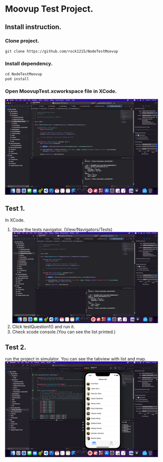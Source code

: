 # Moovup Test Project.

## Install instruction.

### Clone project.

```
git clone https://github.com/rock1215/NodeTestMoovup
```

### Install dependency.

```
cd NodeTestMoovup
pod install
```

### Open MoovupTest.xcworkspace file in XCode.

![Alt text](/screenshot/screenshot_open.png?raw=true "Opening Page")

## Test 1.

In XCode.
1. Show the tests navigator. (View/Navigators/Tests)
![Alt text](/screenshot/screenshot_open.png?raw=true "Test Page")
2. Click testQuestion1() and run it.
3. Check xcode console.(You can see the list printed.)

## Test 2.

run the project in simulator.
You can see the tabview with list and map.
![Alt text](/screenshot/screenshot_result.png?raw=true "Result Page")
